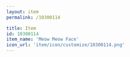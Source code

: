 ```yaml
---
layout: item
permalink: /10300114

title: Item
id: 10300114
item_name: 'Meow Meow Face'
icon_url: 'item/icon/customize/10300114.png'
---
```

